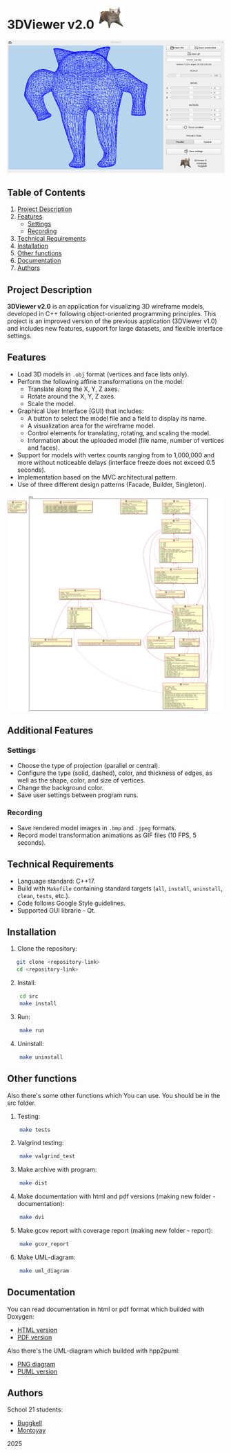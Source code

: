 # 3DViewer v2.0 ![Logo](readme_src/viewer_logo.png)

![Screenshot](readme_src/main_screen.png)

## Table of Contents
1. [Project Description](#project-description)
2. [Features](#features)
   - [Settings](#settings)
   - [Recording](#recording)
3. [Technical Requirements](#technical-requirements)
4. [Installation](#installation)
5. [Other functions](#other-functions)
6. [Documentation](#documentation)
7. [Authors](#authors)

## Project Description

**3DViewer v2.0** is an application for visualizing 3D wireframe models, developed in C++ following object-oriented programming principles. This project is an improved version of the previous application (3DViewer v1.0) and includes new features, support for large datasets, and flexible interface settings.

## Features

- Load 3D models in `.obj` format (vertices and face lists only).
- Perform the following affine transformations on the model:
  - Translate along the X, Y, Z axes.
  - Rotate around the X, Y, Z axes.
  - Scale the model.
- Graphical User Interface (GUI) that includes:
  - A button to select the model file and a field to display its name.
  - A visualization area for the wireframe model.
  - Control elements for translating, rotating, and scaling the model.
  - Information about the uploaded model (file name, number of vertices and faces).
- Support for models with vertex counts ranging from to 1,000,000 and more without noticeable delays (interface freeze does not exceed 0.5 seconds).
- Implementation based on the MVC architectural pattern.
- Use of three different design patterns (Facade, Builder, Singleton).  

![PNG diagram](viewer_uml_diagram.png)

## Additional Features

### Settings
- Choose the type of projection (parallel or central).
- Configure the type (solid, dashed), color, and thickness of edges, as well as the shape, color, and size of vertices.
- Change the background color.
- Save user settings between program runs.

### Recording
- Save rendered model images in `.bmp` and `.jpeg` formats.
- Record model transformation animations as GIF files (10 FPS, 5 seconds).

## Technical Requirements

- Language standard: C++17.
- Build with `Makefile` containing standard targets (`all`, `install`, `uninstall`, `clean`, `tests`, etc.).
- Code follows Google Style guidelines.
- Supported GUI librarie - Qt.

## Installation

1. Clone the repository:
```bash
   git clone <repository-link>
   cd <repository-link>
```  

2. Install:
```bash
	cd src
	make install
```  

3. Run:
```bash
	make run
```  

4. Uninstall:
```bash
	make uninstall
```  

## Other functions

Also there's some other functions which You can use. You should be in the src folder.

1. Testing:
```bash
	make tests
```

2. Valgrind testing:
```bash
	make valgrind_test
```  

3. Make archive with program:
```bash
	make dist
```  

4. Make documentation with html and pdf versions (making new folder - documentation):
```bash
	make dvi
```  

5. Make gcov report with coverage report (making new folder - report):
```bash
	make gcov_report
```  

6. Make UML-diagram:
```bash
	make uml_diagram
```

## Documentation  

You can read documentation in html or pdf format which builded with Doxygen:  
- [HTML version](documentation_release/html/index.html)
- [PDF version](documentation_release/latex/refman.pdf)

Also there's the UML-diagram which builded with hpp2puml:
- [PNG diagram](viewer_uml_diagram.png)
- [PUML version](viewer_uml_diagram.puml)  



## Authors

School 21 students: 

- [Buggkell](https://t.me/a_a_sorokina)
- [Montoyay](https://t.me/tdutanton)

2025  
